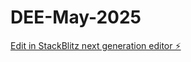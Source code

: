 # DEE-May-2025

[Edit in StackBlitz next generation editor ⚡️](https://stackblitz.com/~/github.com/onRAM-ai/DEE-May-2025)